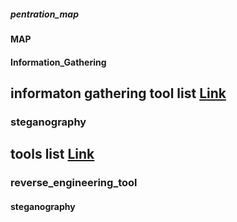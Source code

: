 ##### pentration_map

#### MAP [](map.md)


#### Information_Gathering

## informaton gathering tool list [Link](Information_Gathering)

### steganography 


## tools list [Link](Steganography_tool.md)


### reverse_engineering_tool 


#### steganography 